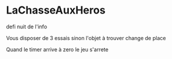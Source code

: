 # LaChasseAuxHeros
defi nuit de l'info

Vous disposer de 3 essais sinon l'objet à trouver change de place

Quand le timer arrive à zero le jeu s'arrete
